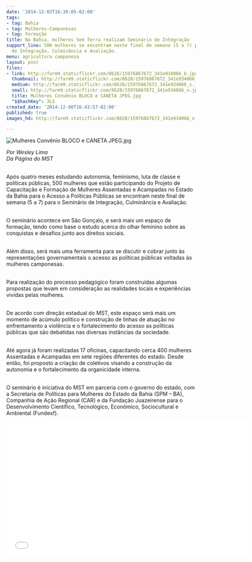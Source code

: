 ```yaml
---
date: '2014-12-03T16:30:05-02:00'
tags:
- tag: Bahia
- tag: Mulheres-Camponesas
- tag: Formação
title: Na Bahia, mulheres Sem Terra realizam Seminário de Integração
support_line: 500 mulheres se encontram neste final de semana (5 a 7) para o Seminário
  de Integração, Culminância e Avaliação.
menu: agricultura camponesa
layout: post
files:
- link: http://farm9.staticflickr.com/8628/15976867672_341e934066_b.jpg
  thumbnail: http://farm9.staticflickr.com/8628/15976867672_341e934066_t.jpg
  medium: http://farm9.staticflickr.com/8628/15976867672_341e934066_z.jpg
  small: http://farm9.staticflickr.com/8628/15976867672_341e934066_n.jpg
  title: Mulheres Convênio BLOCO e CANETA JPEG.jpg
  "$$hashKey": 3LG
created_date: '2014-12-08T16:43:57-02:00'
published: true
images_hd: http://farm9.staticflickr.com/8628/15976867672_341e934066_n.jpg

---
```

<p><img alt="Mulheres Convênio BLOCO e CANETA JPEG.jpg" src="http://farm9.staticflickr.com/8628/15976867672_341e934066_b.jpg" /></p>

<p><em>Por Wesley Lima<br />
Da P&aacute;gina do MST</em></p>

<p><br />
Ap&oacute;s quatro meses estudando autonomia, feminismo, luta de classe e pol&iacute;ticas p&uacute;blicas, 500 mulheres que est&atilde;o participando do Projeto de Capacita&ccedil;&atilde;o e Forma&ccedil;&atilde;o de Mulheres Assentadas e Acampadas no Estado da Bahia para o Acesso a Pol&iacute;ticas P&uacute;blicas se encontram neste final de semana (5 a 7) para o Semin&aacute;rio de Integra&ccedil;&atilde;o, Culmin&acirc;ncia e Avalia&ccedil;&atilde;o.</p>

<p><br />
O semin&aacute;rio acontece em S&atilde;o Gon&ccedil;alo, e ser&aacute; mais um espa&ccedil;o de forma&ccedil;&atilde;o, tendo como base o estudo acerca do olhar feminino sobre as conquistas e desafios junto aos direitos sociais.</p>

<p><br />
Al&eacute;m disso, ser&aacute; mais uma ferramenta para se discutir e cobrar junto &agrave;s representa&ccedil;&otilde;es governamentais o acesso as pol&iacute;ticas p&uacute;blicas voltadas &agrave;s mulheres camponesas.</p>

<p><br />
Para realiza&ccedil;&atilde;o do processo pedag&oacute;gico foram constru&iacute;das algumas propostas que levam em considera&ccedil;&atilde;o as realidades locais e experi&ecirc;ncias vividas pelas mulheres.</p>

<p><br />
De acordo com dire&ccedil;&atilde;o estadual do MST, este espa&ccedil;o ser&aacute; mais um momento de ac&uacute;mulo pol&iacute;tico e constru&ccedil;&atilde;o de linhas de atua&ccedil;&atilde;o no enfrentamento a viol&ecirc;ncia e o fortalecimento do acesso as pol&iacute;ticas p&uacute;blicas que s&atilde;o debatidas nas diversas inst&acirc;ncias da sociedade.&nbsp;</p>

<p><br />
At&eacute; agora j&aacute; foram realizadas 17 oficinas, capacitando cerca 400 mulheres Assentadas e Acampadas em sete regi&otilde;es diferentes do estado. Desde ent&atilde;o, foi proposto a cria&ccedil;&atilde;o de coletivos visando a constru&ccedil;&atilde;o da autonomia e o fortalecimento da organicidade interna.</p>

<p><br />
O semin&aacute;rio &eacute; iniciativa do MST em parceria com o governo do estado, com a Secretaria de Pol&iacute;ticas para Mulheres do Estado da Bahia (SPM &ndash; BA), Companhia de A&ccedil;&atilde;o Regional (CAR) e da Funda&ccedil;&atilde;o Juazeirense para o Desenvolvimento Cient&iacute;fico, Tecnol&oacute;gico, Econ&ocirc;mico, Sociocultural e Ambiental (Fundesf).</p>

<p><iframe allowfullscreen="" frameborder="0" height="360" src="//www.youtube.com/embed/8mV_1WVFSrc" width="640"></iframe></p>
